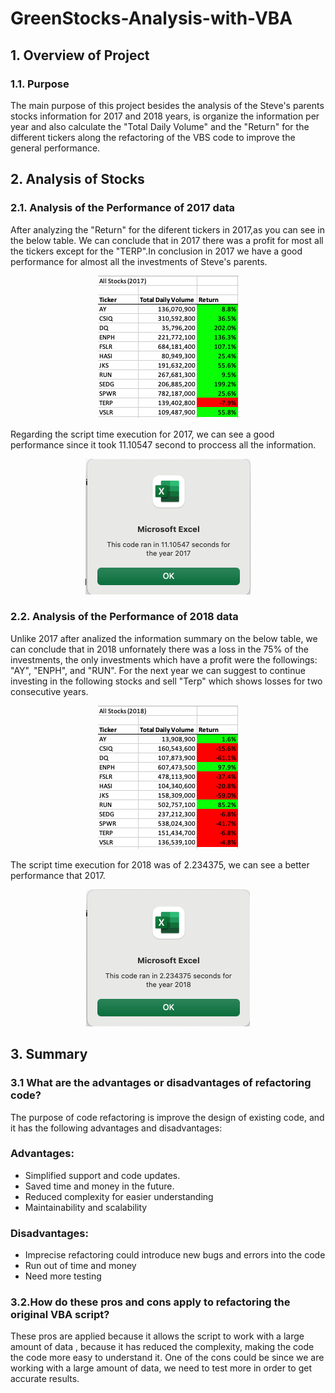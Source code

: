 # GreenStocks-Analysis-with-VBA

## 1. Overview of Project

### 1.1. Purpose
The main purpose of this project besides the analysis of the Steve's parents stocks information for 2017 and 2018 years, is organize the information per year and also calculate the "Total Daily Volume" and  the "Return" for the different tickers along the refactoring of the VBS code to improve the general performance.

## 2. Analysis of Stocks

### 2.1. Analysis of the Performance of 2017 data
After analyzing the "Return" for the diferent tickers in 2017,as you can see in the below table. We can conclude that in 2017 there was a profit for most all the tickers except for the "TERP".In conclusion in 2017 we have a good performance for almost all the investments of Steve's parents.

<p align="center">
  <img  src="Resources/VBA_Challenge_Results2017.png">
</p>

Regarding the script time execution for 2017, we can see a good performance since it took 11.10547 second to proccess all the information.
<p align="center">
  <img src="Resources/VBA_Challenge_2017.png">
</p>


### 2.2.  Analysis of the Performance of 2018 data
Unlike 2017 after analized the information summary on the below table, we can conclude that in 2018 unfornately there was a loss in the 75% of the investments, the only investments which have a profit were the followings: "AY", "ENPH", and "RUN".
For the next year we can suggest to continue investing in the following stocks and sell "Terp" which shows losses for two consecutive years.

<p align="center">
  <img  src="Resources/VBA_Challenge_Results2018.png">
</p>

 The script time execution for 2018 was of 2.234375, we can see a better performance that 2017.

<p align="center">
  <img src="Resources/VBA_Challenge_2018.png">
</p>



## 3. Summary
### 3.1 What are the advantages or disadvantages of refactoring code?
The purpose of code refactoring is improve the design of existing code, and it has the following advantages and disadvantages:
### Advantages:
 * Simplified support and code updates.
 * Saved time and money in the future.
 * Reduced complexity for easier understanding
 * Maintainability and scalability

### Disadvantages:
  * Imprecise refactoring could introduce new bugs and errors into the code
  * Run out of time and money
  * Need more testing 

### 3.2.How do these pros and cons apply to refactoring the original VBA script?
These pros are applied because it allows the script to work with a large amount of data , because it has reduced the complexity, making the code the code more easy to understand it.
One of the cons could be since we are working with a large amount of data, we need to test more in order to get accurate results.
